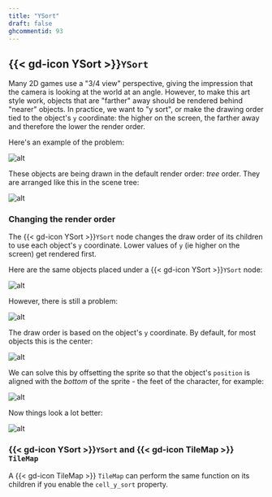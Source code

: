 ```yaml
---
title: "YSort"
draft: false
ghcommentid: 93
---
```


## {{< gd-icon YSort >}}`YSort`

Many 2D games use a "3/4 view" perspective, giving the impression that the camera is looking at the world at an angle. However, to make this art style work, objects that are "farther" away should be rendered behind "nearer" objects. In practice, we want to "y sort", or make the drawing order tied to the object's `y` coordinate: the higher on the screen, the farther away and therefore the lower the render order.

Here's an example of the problem:

![alt](/3.x/img/ysort_01.png)

These objects are being drawn in the default render order: *tree* order. They are arranged like this in the scene tree:

![alt](/3.x/img/ysort_02.png)

### Changing the render order

The {{< gd-icon YSort >}}`YSort` node changes the draw order of its children to use each object's `y` coordinate. Lower values of `y` (ie higher on the screen) get rendered first.

Here are the same objects placed under a {{< gd-icon YSort >}}`YSort` node:

![alt](/3.x/img/ysort_03.png)

However, there is still a problem:

![alt](/3.x/img/ysort_01.gif)

The draw order is based on the object's `y` coordinate. By default, for most objects this is the center:

![alt](/3.x/img/ysort_04.png)

We can solve this by offsetting the sprite so that the object's `position` is aligned with the *bottom* of the sprite - the feet of the character, for example:

![alt](/3.x/img/ysort_05.png)

Now things look a lot better:

![alt](/3.x/img/ysort_02.gif)

### {{< gd-icon YSort >}}`YSort` and {{< gd-icon TileMap >}} `TileMap`

A {{< gd-icon TileMap >}} `TileMap` can perform the same function on its children if you enable the `cell_y_sort` property.

